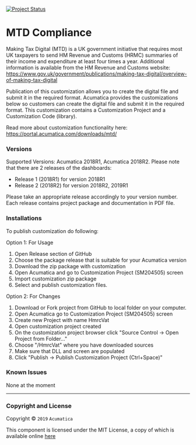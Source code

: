 [![Project Status](http://opensource.box.com/badges/active.svg)](http://opensource.box.com/badges)

MTD Compliance
==================================

Making Tax Digital (MTD) is a UK government initiative that requires most UK taxpayers to send HM Revenue and Customs (HRMC) summaries of their income and expenditure at least four times a year. 
Additional information is available from the HM Revenue and Customs website: https://www.gov.uk/government/publications/making-tax-digital/overview-of-making-tax-digital

Publication of this customization allows you to create the digital file and submit it in the required format.
Acumatica provides the customizations below so customers can create the digital file and submit it in the required format.
This customization contains a Customization Project and a Customization Code (library).

Read more about customization functionality here: https://portal.acumatica.com/downloads/mtd/

### Versions

Supported Versions: Acumatica 2018R1, Acumatica 2018R2.
Please note that there are 2 releases of the dashboards:
- Release 1 (2018R1) for version 2018R1
- Release 2 (2018R2) for version 2018R2, 2019R1

Please take an appropriate release accordingly to your version number.
Each release contains project package and documentation in PDF file.

### Installations

To publish customization do following:

Option 1: For Usage
1) Open Release section of GitHub
2) Choose the package release that is suitable for your Acumatica version
3) Download the zip package with customization
4) Open Acumatica and go to Customization Project (SM204505) screen
5) Import customization zip package
6) Select and publish customization files.

Option 2: For Changes
1) Download or Fork project from GitHub to local folder on your computer.
2) Open Acumatica go to Customization Project (SM204505) screen
3) Create new Project with name HmrcVat
4) Open customization project created
5) On the customization project browser click "Source Control -> Open Project from Folder..."
6) Choose "<local project folder>/HmrcVat" where you have downloaded sources
7) Make sure that DLL and screen are populated
8) Click "Publish -> Publish Customization Project (Ctrl+Space)"

### Known Issues

None at the moment

-----------

### Copyright and License

Copyright © `2019` `Acumatica`

This component is licensed under the MIT License, a copy of which is available online [here](LICENSE)
